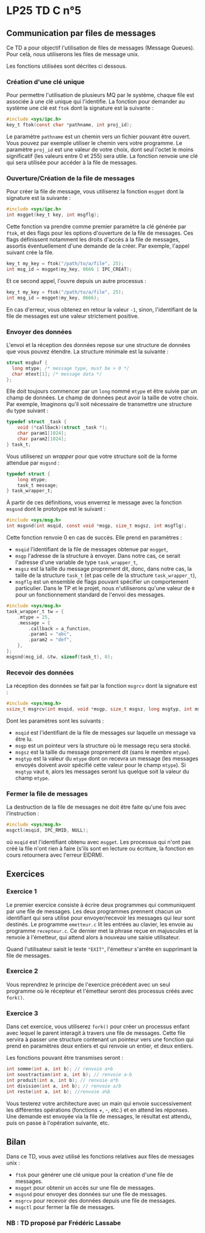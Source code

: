 # LP25 TD C n°5

## Communication par files de messages

Ce TD a pour objectif l'utilisation de files de messages (Message Queues). Pour celà, nous utiliserons les files de message unix.

Les fonctions utilisées sont décrites ci dessous.

### Création d'une clé unique

Pour permettre l'utilisation de plusieurs MQ par le système, chaque file est associée à une clé unique qui l'identifie. La fonction pour demander au système une clé est `ftok` dont la signature est la suivante :
```c
#include <sys/ipc.h>
key_t ftok(const char *pathname, int proj_id);
```

Le paramètre `pathname` est un chemin vers un fichier pouvant être ouvert. Vous pouvez par exemple utiliser le chemin vers votre programme. Le paramètre `proj_id` est une valeur de votre choix, dont seul l'octet le moins significatif (les valeurs entre 0 et 255) sera utile. La fonction renvoie une clé qui sera utilisée pour accéder à la file de messages.

### Ouverture/Création de la file de messages

Pour créer la file de message, vous utiliserez la fonction `msgget` dont la signature est la suivante :
```c
#include <sys/ipc.h>
int msgget(key_t key, int msgflg);
```

Cette fonction va prendre comme premier paramètre la clé générée par `ftok`, et des flags pour les options d'ouverture de la file de messages. Ces flags définissent notamment les droits d'accès à la file de messages, assortis éventuellement d'une demande de la créer. Par exemple, l'appel suivant crée la file.

```c
key_t my_key = ftok("/path/to/a/file", 25);
int msg_id = msgget(my_key, 0666 | IPC_CREAT);
```

Et ce second appel, l'ouvre depuis un autre processus :

```c
key_t my_key = ftok("/path/to/a/file", 25);
int msg_id = msgget(my_key, 0666);
```

En cas d'erreur, vous obtenez en retour la valeur `-1`, sinon, l'identifiant de la file de messages est une valeur strictement positive.

### Envoyer des données

L'envoi et la réception des données repose sur une structure de données que vous pouvez étendre. La structure minimale est la suivante :

```c
struct msgbuf {
  long mtype; /* message type, must be > 0 */
  char mtext[1]; /* message data */
};
```

Elle doit toujours commencer par un `long` nommé `mtype` et être suivie par un champ de données. Le champ de données peut avoir la taille de votre choix. Par exemple, Imaginons qu'il soit nécessaire de transmettre une structure du type suivant :

```c
typedef struct _task {
	void (*callback)(struct _task *);
	char param1[1024];
	char param2[1024];
} task_t;
```

Vous utiliserez un _wrapper_ pour que votre structure soit de la forme attendue par `msgsnd` :

```c
typedef struct {
	long mtype;
	task_t message;
} task_wrapper_t;
```

À partir de ces définitions, vous enverrez le message avec la fonction `msgsnd` dont le prototype est le suivant :
```c
#include <sys/msg.h>
int msgsnd(int msqid, const void *msgp, size_t msgsz, int msgflg);
```

Cette fonction renvoie 0 en cas de succès. Elle prend en paramètres :

- `msqid` l'identifiant de la file de messages obtenue par `msgget`,
- `msgp` l'adresse de la structure à envoyer. Dans notre cas, ce serait l'adresse d'une variable de type `task_wrapper_t`,
- `msgsz` est la taille du message proprement dit, donc, dans notre cas, la taille de la structure `task_t` (et pas celle de la structure `task_wrapper_t`),
- `msgflg` est un ensemble de flags pouvant spécifier un comportement particulier. Dans le TP et le projet, nous n'utiliserons qu'une valeur de `0` pour un fonctionnement standard de l'envoi des messages.

```c
#include <sys/msg.h>
task_wrapper_t tw = {
	.mtype = 25,
	.message = {
		.callback = a_function,
		.param1 = "abc",
		.param2 = "def",
	},
};
msgsnd(msg_id, &tw, sizeof(task_t), 0);
```

### Recevoir des données

La réception des données se fait par la fonction `msgrcv` dont la signature est :

```c
#include <sys/msg.h>
ssize_t msgrcv(int msqid, void *msgp, size_t msgsz, long msgtyp, int msgflg);
```

Dont les paramètres sont les suivants :

- `msqid` est l'identifiant de la file de messages sur laquelle un message va être lu.
- `msgp` est un pointeur vers la structure où le message reçu sera stocké.
- `msgsz` est la taille du message proprement dit (sans le membre `mtype`).
- `msgtyp` est la valeur du `mtype` dont on recevra un message (les messages envoyés doivent avoir spécifié cette valeur pour le champ `mtype`). Si `msgtyp` vaut `0`, alors les messages seront lus quelque soit la valeur du champ `mtype`.

### Fermer la file de messages

La destruction de la file de messages ne doit être faite qu'une fois avec l'instruction :

```c
#include <sys/msg.h>
msgctl(msqid, IPC_RMID, NULL);
```

où `msqid` est l'identifiant obtenu avec `msgget`. Les processus qui n'ont pas créé la file n'ont rien à faire (s'ils sont en lecture ou écriture, la fonction en cours retournera avec l'erreur EIDRM).

## Exercices

### Exercice 1

Le premier exercice consiste à écrire deux programmes qui communiquent par une file de messages. Les deux programmes prennent chacun un identifiant qui sera utilisé pour envoyer/recevoir les messages qui leur sont destinés. Le programme `emetteur.c` lit les entrées au clavier, les envoie au programme `recepteur.c`. Ce dernier met la phrase reçue en majuscules et la renvoie à l'émetteur, qui attend alors à nouveau une saisie utilisateur.

Quand l'utilisateur saisit le texte `"EXIT"`, l'émetteur s'arrête en supprimant la file de messages.

### Exercice 2

Vous reprendrez le principe de l'exercice précédent avec un seul programme où le récepteur et l'émetteur seront des processus créés avec `fork()`.

### Exercice 3

Dans cet exercice, vous utiliserez `fork()` pour créer un processus enfant avec lequel le parent interagit à travers une file de messages. Cette file servira à passer une structure contenant un pointeur vers une fonction qui prend en paramètres deux entiers et qui renvoie un entier, et deux entiers.

Les fonctions pouvant être transmises seront :

```c
int somme(int a, int b); // renvoie a+b
int soustraction(int a, int b); // renvoie a-b
int produit(int a, int b); // renvoie a*b
int division(int a, int b); // renvoie a/b
int reste(int a, int b); //renvoie a%b
```

Vous testerez votre architecture avec un main qui envoie successivement les différentes opérations (fonctions +, -, etc.) et en attend les réponses. Une demande est envoyée via la file de messages, le résultat est attendu, puis on passe à l'opération suivante, etc.

## Bilan

Dans ce TD, vous avez utilisé les fonctions relatives aux files de messages unix :

- `ftok` pour générer une clé unique pour la création d'une file de messages.
- `msgget` pour obtenir un accès sur une file de messages.
- `msgsnd` pour envoyer des données sur une file de messages.
- `msgrcv` pour recevoir des données depuis une file de messages.
- `msgctl` pour fermer la file de messages.

### NB : TD proposé par Frédéric Lassabe
